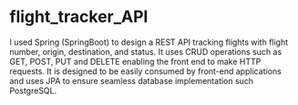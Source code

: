 # flight_tracker_API

I used Spring (SpringBoot) to design a REST API tracking flights with flight number, origin, destination, and status. It uses CRUD operations such as GET, POST, PUT and DELETE enabling the front end to make HTTP requests. It is designed to be easily consumed by front-end applications and uses JPA to ensure seamless database implementation such PostgreSQL.

